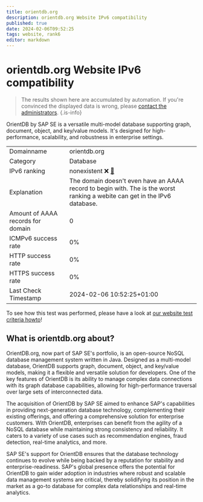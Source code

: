 ```yaml
---
title: orientdb.org
description: orientdb.org Website IPv6 compatibility
published: true
date: 2024-02-06T09:52:25
tags: website, rank6
editor: markdown
---
```


# orientdb.org Website IPv6 compatibility

> The results shown here are accumulated by automation. If you're convinced the displayed data is wrong, please [contact the administrators](/howto/chat). 
{.is-info}

OrientDB by SAP SE is a versatile multi-model database supporting graph, document, object, and key/value models. It's designed for high-performance, scalability, and robustness in enterprise settings.


|   |   |
| - | - |
| Domainname | orientdb.org
| Category | Database |
| IPv6 ranking | nonexistent :x: [🔗](/howto/ranking) |
| Explanation | The domain doesn't even have an AAAA record to begin with. The is the worst ranking a webite can get in the IPv6 database. |
| Amount of AAAA records for domain | 0 |
| ICMPv6 success rate | 0%|
| HTTP success rate | 0% |
| HTTPS success rate | 0% |
| Last Check Timestamp | 2024-02-06 10:52:25+01:00 |

To see how this test was performed, please have a look at [our website test criteria howto](/howto/testcriteria/website)!


## What is orientdb.org about?
OrientDB.org, now part of SAP SE's portfolio, is an open-source NoSQL database management system written in Java. Designed as a multi-model database, OrientDB supports graph, document, object, and key/value models, making it a flexible and versatile solution for developers. One of the key features of OrientDB is its ability to manage complex data connections with its graph database capabilities, allowing for high-performance traversal over large sets of interconnected data.

The acquisition of OrientDB by SAP SE aimed to enhance SAP's capabilities in providing next-generation database technology, complementing their existing offerings, and offering a comprehensive solution for enterprise customers. With OrientDB, enterprises can benefit from the agility of a NoSQL database while maintaining strong consistency and reliability. It caters to a variety of use cases such as recommendation engines, fraud detection, real-time analytics, and more.

SAP SE's support for OrientDB ensures that the database technology continues to evolve while being backed by a reputation for stability and enterprise-readiness. SAP's global presence offers the potential for OrientDB to gain wider adoption in industries where robust and scalable data management systems are critical, thereby solidifying its position in the market as a go-to database for complex data relationships and real-time analytics.



